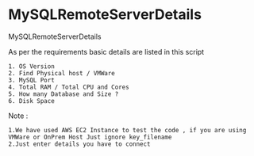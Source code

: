 # MySQLRemoteServerDetails
MySQLRemoteServerDetails

As per the requirements basic details are listed in this script

	1. OS Version
	2. Find Physical host / VMWare
	3. MySQL Port
	4. Total RAM / Total CPU and Cores
	5. How many Database and Size ?
	6. Disk Space
 
Note : 

	1.We have used AWS EC2 Instance to test the code , if you are using VMWare or OnPrem Host Just ignore key_filename 
	2.Just enter details you have to connect 
